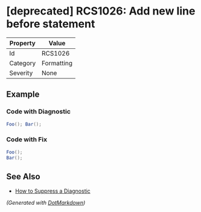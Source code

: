 # \[deprecated\] RCS1026: Add new line before statement

| Property | Value      |
| -------- | ---------- |
| Id       | RCS1026    |
| Category | Formatting |
| Severity | None       |

## Example

### Code with Diagnostic

```csharp
Foo(); Bar();
```

### Code with Fix

```csharp
Foo();
Bar();
```

## See Also

* [How to Suppress a Diagnostic](../HowToConfigureAnalyzers.md#how-to-suppress-a-diagnostic)


*\(Generated with [DotMarkdown](http://github.com/JosefPihrt/DotMarkdown)\)*